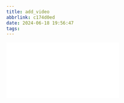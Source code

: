 ```yaml
---
title: add_video
abbrlink: c174d0ed
date: 2024-06-18 19:56:47
tags:
---
```

<div style="position: relative; width: 100%; height: 0; padding-bottom: 75%;"> <iframe src="//player.bilibili.com/player.html?isOutside=true&aid=1754790640&bvid=BV1Kt421u7oB&cid=1553481822&p=1" scrolling="no" border="0" frameborder="no" framespacing="0" allowfullscreen="true"></iframe> </div>
